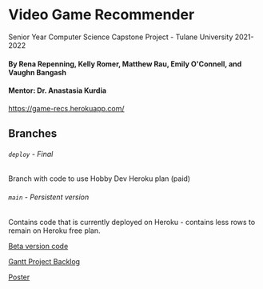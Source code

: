 # Video Game Recommender
Senior Year Computer Science Capstone Project - Tulane University 2021-2022
#### By Rena Repenning, Kelly Romer, Matthew Rau, Emily O'Connell, and Vaughn Bangash
#### Mentor: Dr. Anastasia Kurdia

https://game-recs.herokuapp.com/

## Branches
###### `deploy` - Final
Branch with code to use Hobby Dev Heroku plan (paid)

###### `main` - Persistent version
Contains code that is currently deployed on Heroku - contains less rows to remain on Heroku free plan.

[Beta version code](https://github.com/renarepenning/VideoGameRecommender)

[Gantt Project Backlog](https://docs.google.com/spreadsheets/d/15e7zwXxmEUFTCWr610AnX1VBL8vv_givecmanFnW84s/edit?usp=sharing)

[Poster](poster.png)

